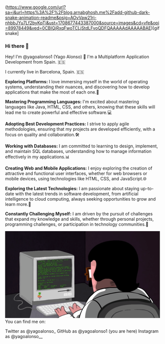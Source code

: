 (https://www.google.com/url?sa=i&url=https%3A%2F%2Fblog.arnabghosh.me%2Fadd-github-dark-snake-animation-readme&psig=AOvVaw21rj-nhbbJYu7Lf2byKpTi&ust=1708677443387000&source=images&cd=vfe&opi=89978449&ved=0CBIQjRxqFwoTCLjStdLFvoQDFQAAAAAdAAAAABAE)[gif snake]
### Hi there 👋
Hey! I'm @yagoalonso1 (Yago Alonso) 👋
I'm a Multiplatform Application Development from Spain. 🇪🇸​

I currently live in Barcelona, Spain. 🇪🇸​

**Exploring Platforms:** I love immersing myself in the world of operating systems, understanding their nuances, and discovering how to develop applications that make the most of each one.📱

**Mastering Programming Languages:** I'm excited about mastering languages like Java, HTML, CSS, and others, knowing that these skills will lead me to create powerful and effective software.💻 

**Adopting Best Development Practices:** I strive to apply agile methodologies, ensuring that my projects are developed efficiently, with a focus on quality and collaboration.🛠️ 

**Working with Databases:** I am committed to learning to design, implement, and maintain SQL databases, understanding how to manage information effectively in my applications.📊 

**Creating Web and Mobile Applications:** I enjoy exploring the creation of attractive and functional user interfaces, whether for web browsers or mobile devices, using technologies like HTML, CSS, and JavaScript.🌐 

**Exploring the Latest Technologies:** I am passionate about staying up-to-date with the latest trends in software development, from artificial intelligence to cloud computing, always seeking opportunities to grow and learn more.🔧 

**Constantly Challenging Myself:** I am driven by the pursuit of challenges that expand my knowledge and skills, whether through personal projects, programming challenges, or participation in technology communities.🌟 



![gif programando](https://github.com/yagoalonso1/yagoalonso1/blob/main/programming.gif)
You can find me on:


Twitter as @yagoalonso_
GitHub as @yagoalonso1 (you are here)
Instagram as @yagoalonso__
